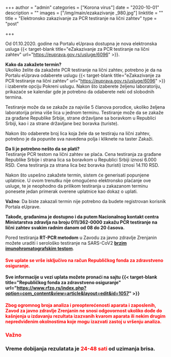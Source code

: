 +++
author = "admin"
categories = ["Korona virus"]
date = "2020-10-01"
description = ""
images = ["/img/main/ezakazivanje _980.jpg"]
linktitle = ""
title = "Elektronsko zakazivanje za PCR testiranje na lični zahtev"
type = "post"

+++

Od 01.10.2020. godine na Portalu eUprava dostupna je nova elektronska usluga {{< target-blank title="eZakazivanje za PCR testiranje na lični zahtev" url="https://euprava.gov.rs/usluge/6096" >}}.

**Kako da zakažete termin?**  
Ukoliko želite da zakažete PCR testiranje na lični zahtev, potrebno je da na Portalu eUprava odaberete uslugu {{< target-blank title="eZakazivanje za PCR testiranje na lični zahtev" url="https://euprava.gov.rs/usluge/6096" >}} i izaberete opciju Pokreni uslugu. Nakon što izaberete željenu laboratoriju, prikazaće se kalendar gde je potrebno da odaberete neki od slobodnih termina.

Testiranje može da se zakaže za najviše 5 članova porodice, ukoliko željena laboratorija prima više lica u jednom terminu. Testiranje može da se zakaže za građane Republike Srbije, strane državljane sa boravkom u Republici Srbiji, kao i za strane državljane bez boravka (turiste).

Nakon što odaberete broj lica koja žele da se testiraju na lični zahtev, potrebno je da popunite sva navedena polja i kliknete na taster Zakaži.

**Da li je potrebno nešto da se plati?**  
Testiranje PCR testom na lični zahtev se plaća. Cena testiranja za građane Republike Srbije i strana lica sa boravkom u Republici Srbiji iznosi 6.000 RSD. Cena testiranja za strana lica bez boravka (turisti) iznosi 14.110 RSD.

Nakon što uspešno zakažete termin, sistem će generisati popunjene uplatnice. U ovom trenutku nije omogućeno elektronsko plaćanje ove usluge, te je neophodno da prilikom testiranja u zakazanom terminu ponesete jedan primerak overene uplatnice kao dokaz o uplati.

**Važno**: Da biste zakazali termin nije potrebno da budete registrovan korisnik Portala eUprave.

**Takođe, građanima je dostupno i da putem Nacionalnog kontakt centra Ministarstva zdravlja na broju 011/362-0000 zakažu PCR testiranje na lični zahtev svakim radnim danom od 08 do 20 časova.**  

Pored testiranja **RT-PCR metodom** u Zavodu za javno zdravlje Zrenjanin možete uraditi i serološko testiranje na SARS-CoV2 **[brzim imunohromatografskim testom](/blog/2020/covid19-testiranje/)**.  

<h4 style="color: red;">Sve uplate se vrše isključivo na račun Republičkog fonda za zdravstveno osiguranje.</h4>

**Sve informacije u vezi uplata možete pronaći na sajtu {{< target-blank title="Republičkog fonda za zdravstveno osiguranje" url="https://www.rfzo.rs/index.php?option=com_content&view=article&layout=edit&id=1057" >}}**  

<h4 style="color: red;">Zbog ogromnog broja analiza i preopterećenosti aparata i zaposlenih, Zavod za javno zdravlje Zrenjanin ne snosi odgovornost ukoliko dođe do kašnjenja u izdavanju rezultata izazvanih kvarom aparata ili nekim drugim nepredviđenim okolnostima koje mogu izazvati zastoj u vršenju analiza.</h4>
<h3 style="color: red;">Važno</h3>
<h3>Vreme dobijanja rezulatata je <span style="color: red;">24-48 sati</span> od uzimanja brisa.</h3>